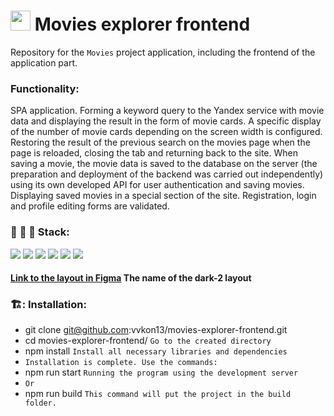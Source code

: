 # [<img src="http://www.takes.org/logo.png" height="32px" />](https://github.com/vvkon13) Movies explorer frontend
Repository for the `Movies` project application, including the frontend of the application part.

### Functionality:
SPA application. Forming a keyword query to the Yandex service with movie data and displaying the result in the form of movie cards. A specific display of the number of movie cards depending on the screen width is configured. Restoring the result of the previous search on the movies page when the page is reloaded, closing the tab and returning back to the site. When saving a movie, the movie data is saved to the database on the server (the preparation and deployment of the backend was carried out independently) using its own developed API for user authentication and saving movies. Displaying saved movies in a special section of the site. Registration, login and profile editing forms are validated.


### :wrench: :hammer: :floppy_disk: Stack:   

<img src="https://img.shields.io/badge/HTML-2F4F4F?style=for-the-badge&logo=html5"/> <img src="https://img.shields.io/badge/CSS-2F4F4F?style=for-the-badge&logo=css3"/>  <img src="https://img.shields.io/badge/JavaScript-2F4F4F?style=for-the-badge&logo=javascript"/> <img src="https://img.shields.io/badge/React-2F4F4F?style=for-the-badge&logo=react"/> <img src="https://img.shields.io/badge/Git-2F4F4F?style=for-the-badge&logo=git"/> <img src="https://img.shields.io/badge/Figma-2F4F4F?style=for-the-badge&logo=figma"/>
#### [Link to the layout in Figma](https://www.figma.com/file/6FMWkB94wE7KTkcCgUXtnC/light-1?node-id=1%3A7266&mode=dev) The name of the dark-2 layout

### 🏗️: Installation:
* git clone git@github.com:vvkon13/movies-explorer-frontend.git
* cd movies-explorer-frontend/ `Go to the created directory`
* npm install `Install all necessary libraries and dependencies`
* `Installation is complete. Use the commands:`
* npm run start `Running the program using the development server`
* `Or`
* npm run build `This command will put the project in the build folder.`  
